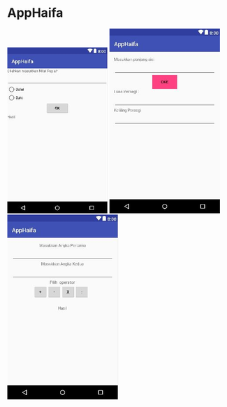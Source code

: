 # AppHaifa
![alt text](https://github.com/Haifa16/AppHaifa/blob/master/app1.JPG)
![alt text](https://github.com/Haifa16/AppHaifa/blob/master/app2.JPG)
![alt text](https://github.com/Haifa16/AppHaifa/blob/master/app3.JPG)
